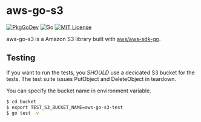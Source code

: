# aws-go-s3

[![PkgGoDev](https://pkg.go.dev/badge/github.com/nabeken/aws-go-s3/v3)](https://pkg.go.dev/github.com/nabeken/aws-go-s3)
![Go](https://github.com/nabeken/aws-go-s3/workflows/Go/badge.svg)
[![MIT License](http://img.shields.io/badge/license-MIT-blue.svg)](https://github.com/nabeken/aws-go-s3/blob/master/LICENSE)

aws-go-s3 is a Amazon S3 library built with [aws/aws-sdk-go](https://github.com/aws/aws-sdk-go).

## Testing

If you want to run the tests, you *SHOULD* use a decicated S3 bucket for the tests.
The test suite issues PutObject and DeleteObject in teardown.

You can specify the bucket name in environment variable.

```sh
$ cd bucket
$ export TEST_S3_BUCKET_NAME=aws-go-s3-test
$ go test -v
```
